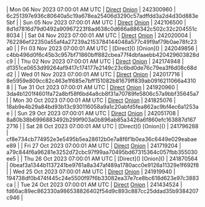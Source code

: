 | Mon 06 Nov 2023 07:00:01 AM UTC | [Direct](https://oshi.at/yror) [Onion](http://5ety7tpkim5me6eszuwcje7bmy25pbtrjtue7zkqqgziljwqy3rrikqd.onion/yror) | 242300960 | 6c251397e936c80640a5c19a678ea25406d3290c57adffdd3a2d4d30d883e5bf | 
| Sun 05 Nov 2023 07:00:01 AM UTC | [Direct](https://oshi.at/aqew) [Onion](http://5ety7tpkim5me6eszuwcje7bmy25pbtrjtue7zkqqgziljwqy3rrikqd.onion/aqew) | 242106500 | 8d1d7816d79d0492a90967223f8ad638c0d666a886342c502c32c204551c8034 | 
| Sat 04 Nov 2023 07:00:01 AM UTC | [Direct](https://oshi.at/qWow) [Onion](http://5ety7tpkim5me6eszuwcje7bmy25pbtrjtue7zkqqgziljwqy3rrikqd.onion/qWow) | 242020004 | 762286ef22350a55af4a27239a2153784144048a577c49f9af79b0ae78fc23a0 | 
| Fri 03 Nov 2023 07:00:01 AM UTC | [Direct](</body></html>) [Onion](</body></html>) | 242049856 | c4bb496d0f6c45b3c957bf71860bff882cbea77f4dbfaaebb420429603828dc9 | 
| Thu 02 Nov 2023 07:00:01 AM UTC | [Direct](https://oshi.at/EpoDN) [Onion](http://5ety7tpkim5me6eszuwcje7bmy25pbtrjtue7zkqqgziljwqy3rrikqd.onion/EpoDN) | 242174948 | d1351ce0653d99264af9417c174177e2149c23c6bd0de76c79ea3f6d08c68dd2 | 
| Wed 01 Nov 2023 07:00:01 AM UTC | [Direct](https://oshi.at/Qbui) [Onion](http://5ety7tpkim5me6eszuwcje7bmy25pbtrjtue7zkqqgziljwqy3rrikqd.onion/Qbui) | 242017716 | 8e5959e809cc82c463e1f685e7bff151082b81679ff839ab0916211066a43108 | 
| Tue 31 Oct 2023 07:00:01 AM UTC | [Direct](https://oshi.at/HWcJ) [Onion](http://5ety7tpkim5me6eszuwcje7bmy25pbtrjtue7zkqqgziljwqy3rrikqd.onion/HWcJ) | 241920960 | 3da4b1201f4601fa72a8bf58f6bd4a8cb8f31a70789fe5806c57a9bbf35645a7 | 
| Mon 30 Oct 2023 07:00:01 AM UTC | [Direct](https://oshi.at/HwXQ) [Onion](http://5ety7tpkim5me6eszuwcje7bmy25pbtrjtue7zkqqgziljwqy3rrikqd.onion/HwXQ) | 241825076 | 18ab9e4b29a84bd93b13c930116058a9a1c20abfd5fea862ac9bf4ec6a1253ae | 
| Sun 29 Oct 2023 07:00:01 AM UTC | [Direct](https://oshi.at/EgrL) [Onion](http://5ety7tpkim5me6eszuwcje7bmy25pbtrjtue7zkqqgziljwqy3rrikqd.onion/EgrL) | 242051708 | 8a80b38b6996883492b299f903a0b896ab85a3426a6f860efc163887d1672716 | 
| Sat 28 Oct 2023 07:00:01 AM UTC | [Direct](</body></html>) [Onion](</body></html>) | 241796288 | cf8e734cb774952e3e5495b5ea28612b0e7a8f6f1b0ea36c6449e029eabaee89 | 
| Fri 27 Oct 2023 07:00:01 AM UTC | [Direct](https://oshi.at/hpey) [Onion](http://5ety7tpkim5me6eszuwcje7bmy25pbtrjtue7zkqqgziljwqy3rrikqd.onion/hpey) | 241719204 | a79c844f6a96281e3252d72cbc97f99aa70495bd67315364c057fbb355030ee5 | 
| Thu 26 Oct 2023 07:00:01 AM UTC | [Direct](</body></html>) [Onion](</body></html>) | 241870564 | 0beaf3a1344b1137241be9761a8a347af489a1780acc0e9126a11329e1f692f8 | 
| Wed 25 Oct 2023 07:00:01 AM UTC | [Direct](https://oshi.at/bHVV) [Onion](http://5ety7tpkim5me6eszuwcje7bmy25pbtrjtue7zkqqgziljwqy3rrikqd.onion/bHVV) | 241919940 | 194738df0b474f445c24e5500f97f6b33082ea37e7ce8bc618d623e97c3883ca | 
| Tue 24 Oct 2023 07:00:01 AM UTC | [Direct](https://oshi.at/XAWS) [Onion](http://5ety7tpkim5me6eszuwcje7bmy25pbtrjtue7zkqqgziljwqy3rrikqd.onion/XAWS) | 241434524 | fd66ac89ec862330a986538826402f54d9c893c887cc25ddad35b9384207c946 | 
